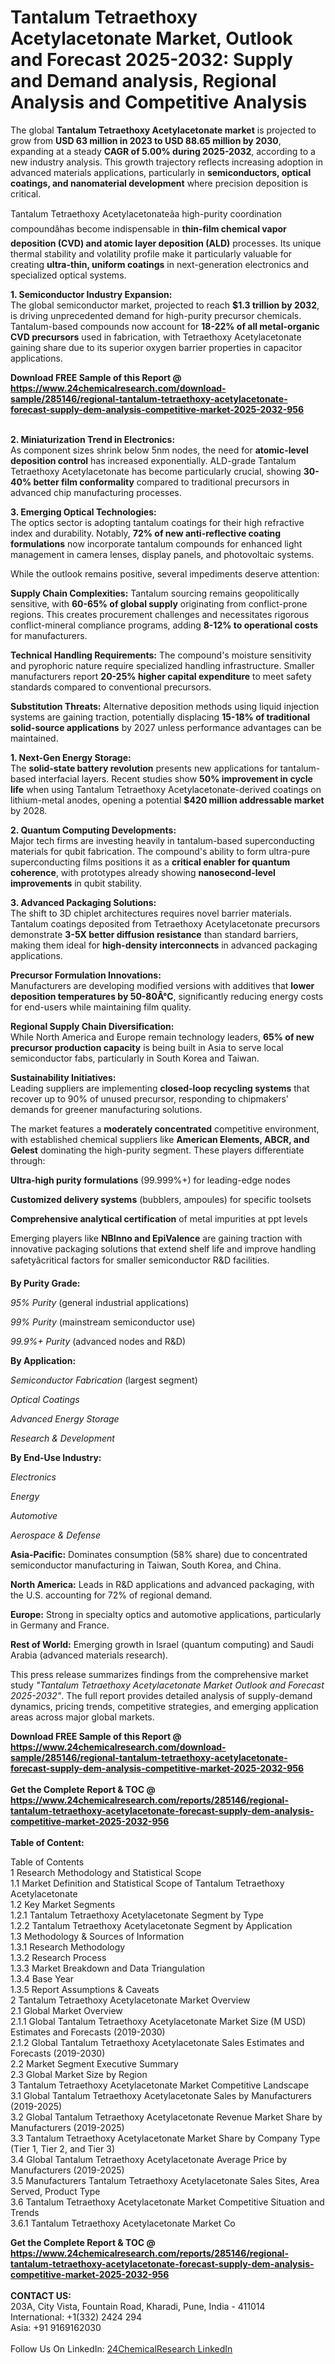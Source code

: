 <h1>Tantalum Tetraethoxy Acetylacetonate Market, Outlook and Forecast 2025-2032: Supply and Demand analysis, Regional Analysis and Competitive Analysis</h1><p>The global <strong>Tantalum Tetraethoxy Acetylacetonate market</strong> is projected to grow from <strong>USD 63 million in 2023 to USD 88.65 million by 2030</strong>, expanding at a steady <strong>CAGR of 5.00% during 2025-2032</strong>, according to a new industry analysis. This growth trajectory reflects increasing adoption in advanced materials applications, particularly in <strong>semiconductors, optical coatings, and nanomaterial development</strong> where precision deposition is critical.</p><p>Tantalum Tetraethoxy Acetylacetonateâa high-purity coordination compoundâhas become indispensable in <strong>thin-film chemical vapor deposition (CVD) and atomic layer deposition (ALD)</strong> processes. Its unique thermal stability and volatility profile make it particularly valuable for creating <strong>ultra-thin, uniform coatings</strong> in next-generation electronics and specialized optical systems.</p><p><strong>1. Semiconductor Industry Expansion:</strong><br>
The global semiconductor market, projected to reach <strong>$1.3 trillion by 2032</strong>, is driving unprecedented demand for high-purity precursor chemicals. Tantalum-based compounds now account for <strong>18-22% of all metal-organic CVD precursors</strong> used in fabrication, with Tetraethoxy Acetylacetonate gaining share due to its superior oxygen barrier properties in capacitor applications.</p><div><b>Download FREE Sample of this Report @ 
            <a href="https://www.24chemicalresearch.com/download-sample/285146/regional-tantalum-tetraethoxy-acetylacetonate-forecast-supply-dem-analysis-competitive-market-2025-2032-956">
            https://www.24chemicalresearch.com/download-sample/285146/regional-tantalum-tetraethoxy-acetylacetonate-forecast-supply-dem-analysis-competitive-market-2025-2032-956</a></b></div><br><p><strong>2. Miniaturization Trend in Electronics:</strong><br>
As component sizes shrink below 5nm nodes, the need for <strong>atomic-level deposition control</strong> has increased exponentially. ALD-grade Tantalum Tetraethoxy Acetylacetonate has become particularly crucial, showing <strong>30-40% better film conformality</strong> compared to traditional precursors in advanced chip manufacturing processes.</p><p><strong>3. Emerging Optical Technologies:</strong><br>
The optics sector is adopting tantalum coatings for their high refractive index and durability. Notably, <strong>72% of new anti-reflective coating formulations</strong> now incorporate tantalum compounds for enhanced light management in camera lenses, display panels, and photovoltaic systems.</p><p>While the outlook remains positive, several impediments deserve attention:</p><p><strong>Supply Chain Complexities:</strong> Tantalum sourcing remains geopolitically sensitive, with <strong>60-65% of global supply</strong> originating from conflict-prone regions. This creates procurement challenges and necessitates rigorous conflict-mineral compliance programs, adding <strong>8-12% to operational costs</strong> for manufacturers.</p><p><strong>Technical Handling Requirements:</strong> The compound's moisture sensitivity and pyrophoric nature require specialized handling infrastructure. Smaller manufacturers report <strong>20-25% higher capital expenditure</strong> to meet safety standards compared to conventional precursors.</p><p><strong>Substitution Threats:</strong> Alternative deposition methods using liquid injection systems are gaining traction, potentially displacing <strong>15-18% of traditional solid-source applications</strong> by 2027 unless performance advantages can be maintained.</p><p><strong>1. Next-Gen Energy Storage:</strong><br>
The <strong>solid-state battery revolution</strong> presents new applications for tantalum-based interfacial layers. Recent studies show <strong>50% improvement in cycle life</strong> when using Tantalum Tetraethoxy Acetylacetonate-derived coatings on lithium-metal anodes, opening a potential <strong>$420 million addressable market</strong> by 2028.</p><p><strong>2. Quantum Computing Developments:</strong><br>
Major tech firms are investing heavily in tantalum-based superconducting materials for qubit fabrication. The compound's ability to form ultra-pure superconducting films positions it as a <strong>critical enabler for quantum coherence</strong>, with prototypes already showing <strong>nanosecond-level improvements</strong> in qubit stability.</p><p><strong>3. Advanced Packaging Solutions:</strong><br>
The shift to 3D chiplet architectures requires novel barrier materials. Tantalum coatings deposited from Tetraethoxy Acetylacetonate precursors demonstrate <strong>3-5X better diffusion resistance</strong> than standard barriers, making them ideal for <strong>high-density interconnects</strong> in advanced packaging applications.</p><p><strong>Precursor Formulation Innovations:</strong><br>
    Manufacturers are developing modified versions with additives that <strong>lower deposition temperatures by 50-80Â°C</strong>, significantly reducing energy costs for end-users while maintaining film quality.</p><p><strong>Regional Supply Chain Diversification:</strong><br>
    While North America and Europe remain technology leaders, <strong>65% of new precursor production capacity</strong> is being built in Asia to serve local semiconductor fabs, particularly in South Korea and Taiwan.</p><p><strong>Sustainability Initiatives:</strong><br>
    Leading suppliers are implementing <strong>closed-loop recycling systems</strong> that recover up to 90% of unused precursor, responding to chipmakers' demands for greener manufacturing solutions.</p><p>The market features a <strong>moderately concentrated</strong> competitive environment, with established chemical suppliers like <strong>American Elements, ABCR, and Gelest</strong> dominating the high-purity segment. These players differentiate through:</p><p><strong>Ultra-high purity formulations</strong> (99.999%+) for leading-edge nodes</p><p><strong>Customized delivery systems</strong> (bubblers, ampoules) for specific toolsets</p><p><strong>Comprehensive analytical certification</strong> of metal impurities at ppt levels</p><p>Emerging players like <strong>NBInno and EpiValence</strong> are gaining traction with innovative packaging solutions that extend shelf life and improve handling safetyâcritical factors for smaller semiconductor R&amp;D facilities.</p><p><strong>By Purity Grade:</strong></p><p><em>95% Purity</em> (general industrial applications)</p><p><em>99% Purity</em> (mainstream semiconductor use)</p><p><em>99.9%+ Purity</em> (advanced nodes and R&amp;D)</p><p><strong>By Application:</strong></p><p><em>Semiconductor Fabrication</em> (largest segment)</p><p><em>Optical Coatings</em></p><p><em>Advanced Energy Storage</em></p><p><em>Research &amp; Development</em></p><p><strong>By End-Use Industry:</strong></p><p><em>Electronics</em></p><p><em>Energy</em></p><p><em>Automotive</em></p><p><em>Aerospace &amp; Defense</em></p><p><strong>Asia-Pacific:</strong> Dominates consumption (58% share) due to concentrated semiconductor manufacturing in Taiwan, South Korea, and China.</p><p><strong>North America:</strong> Leads in R&amp;D applications and advanced packaging, with the U.S. accounting for 72% of regional demand.</p><p><strong>Europe:</strong> Strong in specialty optics and automotive applications, particularly in Germany and France.</p><p><strong>Rest of World:</strong> Emerging growth in Israel (quantum computing) and Saudi Arabia (advanced materials research).</p><p>This press release summarizes findings from the comprehensive market study <em>"Tantalum Tetraethoxy Acetylacetonate Market Outlook and Forecast 2025-2032"</em>. The full report provides detailed analysis of supply-demand dynamics, pricing trends, competitive strategies, and emerging application areas across major global markets.</p><div><b>Download FREE Sample of this Report @ 
            <a href="https://www.24chemicalresearch.com/download-sample/285146/regional-tantalum-tetraethoxy-acetylacetonate-forecast-supply-dem-analysis-competitive-market-2025-2032-956">
            https://www.24chemicalresearch.com/download-sample/285146/regional-tantalum-tetraethoxy-acetylacetonate-forecast-supply-dem-analysis-competitive-market-2025-2032-956</a></b></div><br><div><b>Get the Complete Report & TOC @ 
            <a href="https://www.24chemicalresearch.com/reports/285146/regional-tantalum-tetraethoxy-acetylacetonate-forecast-supply-dem-analysis-competitive-market-2025-2032-956">
            https://www.24chemicalresearch.com/reports/285146/regional-tantalum-tetraethoxy-acetylacetonate-forecast-supply-dem-analysis-competitive-market-2025-2032-956</a></b></div><br>
            <b>Table of Content:</b><p>Table of Contents<br />
1 Research Methodology and Statistical Scope<br />
1.1 Market Definition and Statistical Scope of Tantalum Tetraethoxy Acetylacetonate<br />
1.2 Key Market Segments<br />
1.2.1 Tantalum Tetraethoxy Acetylacetonate Segment by Type<br />
1.2.2 Tantalum Tetraethoxy Acetylacetonate Segment by Application<br />
1.3 Methodology & Sources of Information<br />
1.3.1 Research Methodology<br />
1.3.2 Research Process<br />
1.3.3 Market Breakdown and Data Triangulation<br />
1.3.4 Base Year<br />
1.3.5 Report Assumptions & Caveats<br />
2 Tantalum Tetraethoxy Acetylacetonate Market Overview<br />
2.1 Global Market Overview<br />
2.1.1 Global Tantalum Tetraethoxy Acetylacetonate Market Size (M USD) Estimates and Forecasts (2019-2030)<br />
2.1.2 Global Tantalum Tetraethoxy Acetylacetonate Sales Estimates and Forecasts (2019-2030)<br />
2.2 Market Segment Executive Summary<br />
2.3 Global Market Size by Region<br />
3 Tantalum Tetraethoxy Acetylacetonate Market Competitive Landscape<br />
3.1 Global Tantalum Tetraethoxy Acetylacetonate Sales by Manufacturers (2019-2025)<br />
3.2 Global Tantalum Tetraethoxy Acetylacetonate Revenue Market Share by Manufacturers (2019-2025)<br />
3.3 Tantalum Tetraethoxy Acetylacetonate Market Share by Company Type (Tier 1, Tier 2, and Tier 3)<br />
3.4 Global Tantalum Tetraethoxy Acetylacetonate Average Price by Manufacturers (2019-2025)<br />
3.5 Manufacturers Tantalum Tetraethoxy Acetylacetonate Sales Sites, Area Served, Product Type<br />
3.6 Tantalum Tetraethoxy Acetylacetonate Market Competitive Situation and Trends<br />
3.6.1 Tantalum Tetraethoxy Acetylacetonate Market Co</p><div><b>Get the Complete Report & TOC @ 
            <a href="https://www.24chemicalresearch.com/reports/285146/regional-tantalum-tetraethoxy-acetylacetonate-forecast-supply-dem-analysis-competitive-market-2025-2032-956">
            https://www.24chemicalresearch.com/reports/285146/regional-tantalum-tetraethoxy-acetylacetonate-forecast-supply-dem-analysis-competitive-market-2025-2032-956</a></b></div><br><b>CONTACT US:</b><br>
            203A, City Vista, Fountain Road, Kharadi, Pune, India - 411014<br>
            International: +1(332) 2424 294<br>
            Asia: +91 9169162030 <br><br>
            Follow Us On LinkedIn: <a href="https://www.linkedin.com/company/24chemicalresearch/">24ChemicalResearch LinkedIn</a>
